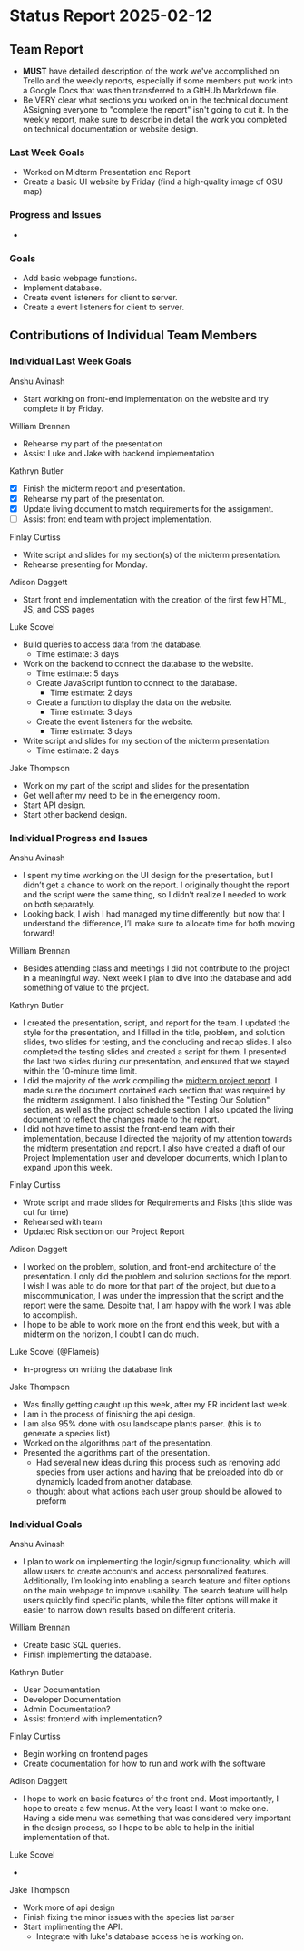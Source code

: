 # Status Report 2025-02-12

<!-- filename format is YYYYMMDD.md -->

<!-- Both sections should have the following three subsections. Each subsection is best organized as bullet points, though you can write a paragraph instead.   -->

## Team Report
<!-- status update for your TA, including an agenda for the project standup meeting -->
- **MUST** have detailed description of the work we've accomplished on Trello and the weekly reports, especially if some members put work into a Google Docs that was then transferred to a GItHUb Markdown file.
- Be VERY clear what sections you worked on in the technical document. ASsigning everyone to "complete the report" isn't going to cut it. In the weekly report, make sure to describe in detail the work you completed on technical documentation or website design.

### Last Week Goals
<!-- The first subsection is easy. It should be an exact copy of the third section from last week (i.e., goals from a week ago). It is empty for the first week -->

- Worked on Midterm Presentation and Report
- Create a basic UI website by Friday (find a high-quality image of OSU map)

### Progress and Issues

<!-- The second subsection reports on progress and issues: what you did, what worked, what you learned, where you had trouble, and where you are stuck -->

-

### Goals

<!-- The third subsection should outline your plans and goals for the following week. Each bullet point should include a measurable task and a time estimate. You may use nested bullet points for parts of a larger task. No bottom-level time estimate should be greater than 3 days. If a task would be larger, think about a logical way to break it down and to have insight into progress. If tasks from one week aren’t yet complete, they should roll over into tasks for the next week, with an updated estimate for time to completion.
For the weekly report, this third subsection should be higher-level and indicate who is responsible for what tasks. Also, it’s good to include longer-term goals in this list as well, to keep the bigger picture in mind and plan beyond just the next week.  -->

- Add basic webpage functions.
- Implement database.
- Create event listeners for client to server.
- Create a event listeners for client to server. 

## Contributions of Individual Team Members

### Individual Last Week Goals

<!-- The first subsection is easy. It should be an exact copy of the third section from last week (i.e., goals from a week ago). It is empty for the first week -->

Anshu Avinash

- Start working on front-end implementation on the website and try complete it by Friday.

William Brennan

- Rehearse my part of the presentation
- Assist Luke and Jake with backend implementation

Kathryn Butler

- [x] Finish the midterm report and presentation.
- [x] Rehearse my part of the presentation.
- [x] Update living document to match requirements for the assignment.
- [ ] Assist front end team with project implementation.

Finlay Curtiss

- Write script and slides for my section(s) of the midterm presentation.
- Rehearse presenting for Monday.

Adison Daggett

- Start front end implementation with the creation of the first few HTML, JS, and CSS pages

Luke Scovel

- Build queries to access data from the database.
    - Time estimate: 3 days 
- Work on the backend to connect the database to the website.
    - Time estimate: 5 days
    - Create JavaScript funtion to connect to the database.
        - Time estimate: 2 days
    - Create a function to display the data on the website.
        - Time estimate: 3 days
    - Create the event listeners for the website.
        - Time estimate: 3 days
- Write script and slides for my section of the midterm presentation.
    - Time estimate: 2 days

Jake Thompson

- Work on my part of the script and slides for the presentation
- Get well after my need to be in the emergency room.
- Start API design.
- Start other backend design.

### Individual Progress and Issues

<!-- The second subsection reports on progress and issues: what you did, what worked, what you learned, where you had trouble, and where you are stuck -->

Anshu Avinash

- I spent my time working on the UI design for the presentation, but I didn’t get a chance to work on the report. I originally thought the report and the script were the same thing, so I didn’t realize I needed to work on both separately.
- Looking back, I wish I had managed my time differently, but now that I understand the difference, I’ll make sure to allocate time for both moving forward!

William Brennan

- Besides attending class and meetings I did not contribute to the project in a meaningful way. Next week I plan to dive into the database and add something of value to the project.

Kathryn Butler

- I created the presentation, script, and report for the team. I updated the style for the presentation, and I filled in the title, problem, and solution slides, two slides for testing, and the concluding and recap slides. I also completed the testing slides and created a script for them. I presented the last two slides during our presentation, and ensured that we stayed within the 10-minute time limit.
- I did the majority of the work compiling the [midterm project report](https://docs.google.com/document/d/1vTG45TTxZEER5BNPlqOJ81y2_CoBAbPGc1G3RDjc8cU/edit?tab=t.0). I made sure the document contained each section that was required by the midterm assignment. I also finished the "Testing Our Solution" section, as well as the project schedule section. I also updated the living document to reflect the changes made to the report.
- I did not have time to assist the front-end team with their implementation, because I directed the majority of my attention towards the midterm presentation and report. I also have created a draft of our Project Implementation user and developer documents, which I plan to expand upon this week.

Finlay Curtiss

- Wrote script and made slides for Requirements and Risks (this slide was cut for time)
- Rehearsed with team
- Updated Risk section on our Project Report

Adison Daggett

- I worked on the problem, solution, and front-end architecture of the presentation. I only did the problem and solution sections for the report. I wish I was able to do more for that part of the project, but due to a miscommunication, I was under the impression that the script and the report were the same. Despite that, I am happy with the work I was able to accomplish.
- I hope to be able to work more on the front end this week, but with a midterm on the horizon, I doubt I can do much.

Luke Scovel (@Flameis)

- In-progress on writing the database link

Jake Thompson

- Was finally getting caught up this week, after my ER incident last week.
- I am in the process of finishing the api design.
- I am also 95% done with osu landscape plants parser. (this is to generate a species list)
- Worked on the algorithms part of the presentation.
- Presented the algorithms part of the presentation.
  - Had several new ideas during this process such as removing add species from user actions and having that be preloaded into db or dynamicly loaded from another database.
  - thought about what actions each user group should be allowed to preform

### Individual Goals

<!-- The third subsection should outline your plans and goals for the following week. Each bullet point should include a measurable task and a time estimate. You may use nested bullet points for parts of a larger task. No bottom-level time estimate should be greater than 3 days. If a task would be larger, think about a logical way to break it down and to have insight into progress. If tasks from one week aren’t yet complete, they should roll over into tasks for the next week, with an updated estimate for time to completion.
For the weekly report, this third subsection should be higher-level and indicate who is responsible for what tasks. Also, it’s good to include longer-term goals in this list as well, to keep the bigger picture in mind and plan beyond just the next week.  -->

Anshu Avinash

- I plan to work on implementing the login/signup functionality, which will allow users to create accounts and access personalized features. Additionally, I’m looking into enabling a search feature and filter options on the main webpage to improve usability. The search feature will help users quickly find specific plants, while the filter options will make it easier to narrow down results based on different criteria.


William Brennan

- Create basic SQL queries.
- Finish implementing the database.

Kathryn Butler

- User Documentation
- Developer Documentation
- Admin Documentation?
- Assist frontend with implementation?

Finlay Curtiss

- Begin working on frontend pages
- Create documentation for how to run and work with the software

Adison Daggett

- I hope to work on basic features of the front end. Most importantly, I hope to create a few menus. At the very least I want to make one. Having a side menu was something that was considered very important in the design process, so I hope to be able to help in the initial implementation of that. 

Luke Scovel

-

Jake Thompson

- Work more of api design
- Finish fixing the minor issues with the species list parser
- Start implimenting the API.
  - Integrate with luke's database access he is working on.
